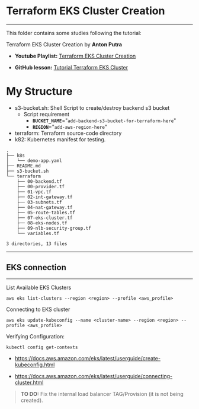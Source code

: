 
# Terraform EKS Cluster Creation

---

This folder contains some studies following the tutorial:

Terraform EKS Cluster Creation by **Anton Putra**

- **Youtube Playlist:** [Terraform EKS Cluster Creation](https://www.youtube.com/playlist?list=PLiMWaCMwGJXkeBzos8QuUxiYT6j8JYGE5)

- **GitHub lesson:** [Tutorial Terraform EKS Cluster](https://github.com/antonputra/tutorials/tree/main/lessons/138/terraform)

# My Structure

- s3-bucket.sh: Shell Script to create/destroy backend s3 bucket
  - Script requirement
    - **`BUCKET_NAME`**="`add-backend-s3-bucket-for-terraform-here`"
    - **`REGION`**="`add-aws-region-here`"
- terraform: Terraform source-code directory
- k82: Kubernetes manifest for testing.

```shell
.
├── k8s
│   └── demo-app.yaml
├── README.md
├── s3-bucket.sh
└── terraform
    ├── 00-backend.tf
    ├── 00-provider.tf
    ├── 01-vpc.tf
    ├── 02-int-gateway.tf
    ├── 03-subnets.tf
    ├── 04-nat-gateway.tf
    ├── 05-route-tables.tf
    ├── 07-eks-cluster.tf
    ├── 08-eks-nodes.tf
    ├── 09-nlb-security-group.tf
    └── variables.tf

3 directories, 13 files
```

---

## EKS connection

---

List Available EKS Clusters

```shell
aws eks list-clusters --region <region> --profile <aws_profile>
```

Connecting to EKS cluster

```shell
aws eks update-kubeconfig --name <cluster-name> --region <region> --profile <aws_profile>
```

Verifying Configuration:

```shell
kubectl config get-contexts
```

- <https://docs.aws.amazon.com/eks/latest/userguide/create-kubeconfig.html>

- <https://docs.aws.amazon.com/eks/latest/userguide/connecting-cluster.html>

> **TO DO:** Fix the internal load balancer TAG/Provision (it is not being created).
